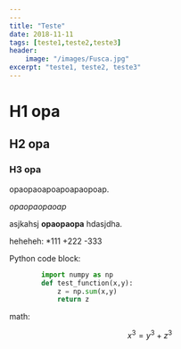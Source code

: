 ```yaml
---
---
title: "Teste"	
date: 2018-11-11
tags: [teste1,teste2,teste3]
header:
	image: "/images/Fusca.jpg" 
excerpt: "teste1, teste2, teste3"
---
```



# H1 opa

## H2 opa

### H3 opa

opaopaoapoapoapaopoap.

*opaopaopaoap*

asjkahsj **opaopaopa** hdasjdha.

heheheh:
*111
+222
-333

Python code block:

```python
		import numpy as np
		def test_function(x,y):
			z = np.sum(x,y)
			return z
```

math:

$$ x^3= y^3+z^3 $$




